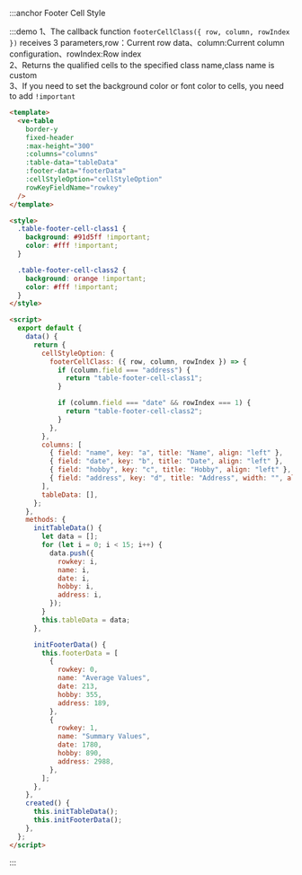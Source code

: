 :::anchor Footer Cell Style

:::demo 1、The callback function `footerCellClass({ row, column, rowIndex })` receives 3 parameters,row：Current row data、column:Current column configuration、rowIndex:Row index<br>2、Returns the qualified cells to the specified class name,class name is custom<br>3、If you need to set the background color or font color to cells, you need to add `!important`

```html
<template>
  <ve-table
    border-y
    fixed-header
    :max-height="300"
    :columns="columns"
    :table-data="tableData"
    :footer-data="footerData"
    :cellStyleOption="cellStyleOption"
    rowKeyFieldName="rowkey"
  />
</template>

<style>
  .table-footer-cell-class1 {
    background: #91d5ff !important;
    color: #fff !important;
  }

  .table-footer-cell-class2 {
    background: orange !important;
    color: #fff !important;
  }
</style>

<script>
  export default {
    data() {
      return {
        cellStyleOption: {
          footerCellClass: ({ row, column, rowIndex }) => {
            if (column.field === "address") {
              return "table-footer-cell-class1";
            }

            if (column.field === "date" && rowIndex === 1) {
              return "table-footer-cell-class2";
            }
          },
        },
        columns: [
          { field: "name", key: "a", title: "Name", align: "left" },
          { field: "date", key: "b", title: "Date", align: "left" },
          { field: "hobby", key: "c", title: "Hobby", align: "left" },
          { field: "address", key: "d", title: "Address", width: "", align: "left" },
        ],
        tableData: [],
      };
    },
    methods: {
      initTableData() {
        let data = [];
        for (let i = 0; i < 15; i++) {
          data.push({
            rowkey: i,
            name: i,
            date: i,
            hobby: i,
            address: i,
          });
        }
        this.tableData = data;
      },

      initFooterData() {
        this.footerData = [
          {
            rowkey: 0,
            name: "Average Values",
            date: 213,
            hobby: 355,
            address: 189,
          },
          {
            rowkey: 1,
            name: "Summary Values",
            date: 1780,
            hobby: 890,
            address: 2988,
          },
        ];
      },
    },
    created() {
      this.initTableData();
      this.initFooterData();
    },
  };
</script>
```

:::
